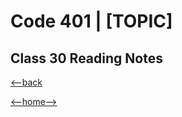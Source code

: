 # Code 401 | [TOPIC]

## Class 30 Reading Notes



[<--back](401week6.md)

[<--home-->](../../README.md)
